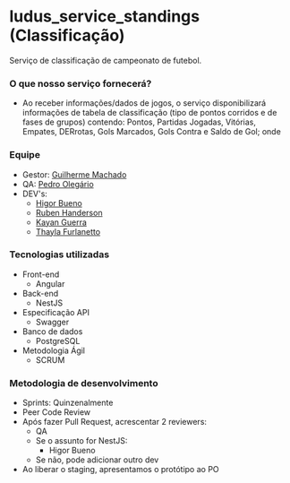 # ludus_service_standings (Classificação)
Serviço de classificação de campeonato de futebol.

### O que nosso serviço fornecerá?
- Ao receber informações/dados de jogos, o serviço disponibilizará informações de tabela de classificação (tipo de pontos corridos e de fases de grupos) contendo: Pontos, Partidas Jogadas, Vitórias, Empates, DERrotas, Gols Marcados, Gols Contra e Saldo de Gol; onde 

### Equipe
- Gestor: [Guilherme Machado](https://www.linkedin.com/in/guilhermedecarvalhomachado/)
- QA: [Pedro Olegário](https://www.linkedin.com/in/pedro-olegario/)
- DEV's: 
    - [Higor Bueno](https://www.linkedin.com/in/higor-bueno-797b401a7/)
    - [Ruben Handerson](https://www.linkedin.com/in/ruben-ribeiro-08566416a/)
    - [Kayan Guerra](https://www.linkedin.com/in/kayan-guerra-22266598/)
    - [Thayla Furlanetto](https://www.linkedin.com/in/thayla-furlanetto-60445121a/)
  
### Tecnologias utilizadas
- Front-end
  - Angular
- Back-end
  - NestJS
- Especificação API
  - Swagger
- Banco de dados
  - PostgreSQL
- Metodologia Ágil
  - SCRUM

### Metodologia de desenvolvimento
- Sprints: Quinzenalmente
- Peer Code Review
- Após fazer Pull Request, acrescentar 2 reviewers:
    - QA 
    - Se o assunto for NestJS:
      - Higor Bueno
    - Se não, pode adicionar outro dev
- Ao liberar o staging, apresentamos o protótipo ao PO
